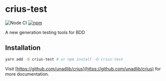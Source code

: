 # crius-test

![Node CI](https://github.com/unadlib/crius/workflows/Node%20CI/badge.svg)
[![npm](https://img.shields.io/npm/v/crius-test.svg)](https://www.npmjs.com/package/crius-test)

A new generation testing tools for BDD

## Installation

```sh
yarn add -D crius-test # or npm install -D crius-test
```

Visit [https://github.com/unadlib/crius](https://github.com/unadlib/crius) for more documentation.
